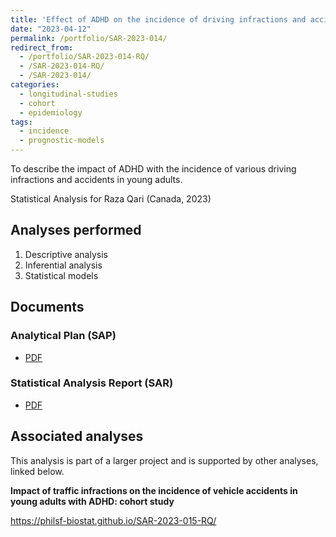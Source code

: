 ```yaml
---
title: 'Effect of ADHD on the incidence of driving infractions and accidents in young adults: cohort study'
date: "2023-04-12"
permalink: /portfolio/SAR-2023-014/
redirect_from:
  - /portfolio/SAR-2023-014-RQ/
  - /SAR-2023-014-RQ/
  - /SAR-2023-014/
categories:
  - longitudinal-studies
  - cohort
  - epidemiology
tags:
  - incidence
  - prognostic-models
---
```


To describe the impact of ADHD with the incidence of various driving infractions and accidents in young adults.

Statistical Analysis for Raza Qari (Canada, 2023)
<!-- Technical Report for Raza Qari (Canada, 2023) -->

## Analyses performed

1. Descriptive analysis
1. Inferential analysis
1. Statistical models

## Documents

<!-- The client has requested that this analysis be kept confidential until a future date, determined by the client. -->
<!-- All documents from this consultation are therefore not published online and only the title and year of the analysis will be included in the consultant's Portfolio. -->
<!-- After the agreed date is reached, the documents will be released. -->

<!-- The client has requested that this analysis be kept confidential. -->
<!-- All documents from this consultation are therefore not published online and only the title and year of the analysis will be included in the consultant's Portfolio. -->

### Analytical Plan (SAP)

- [PDF][sap]

### Statistical Analysis Report (SAR)

- [PDF][sar]

## Associated analyses

This analysis is part of a larger project and is supported by other analyses, linked below.

**Impact of traffic infractions on the incidence of vehicle accidents in young adults with ADHD: cohort study**

<https://philsf-biostat.github.io/SAR-2023-015-RQ/>

<!-- --- -->

[sap]: /files/SAP-2023-014-RQ-v01.pdf
[sar]: /files/SAR-2023-014-RQ-v01.pdf
